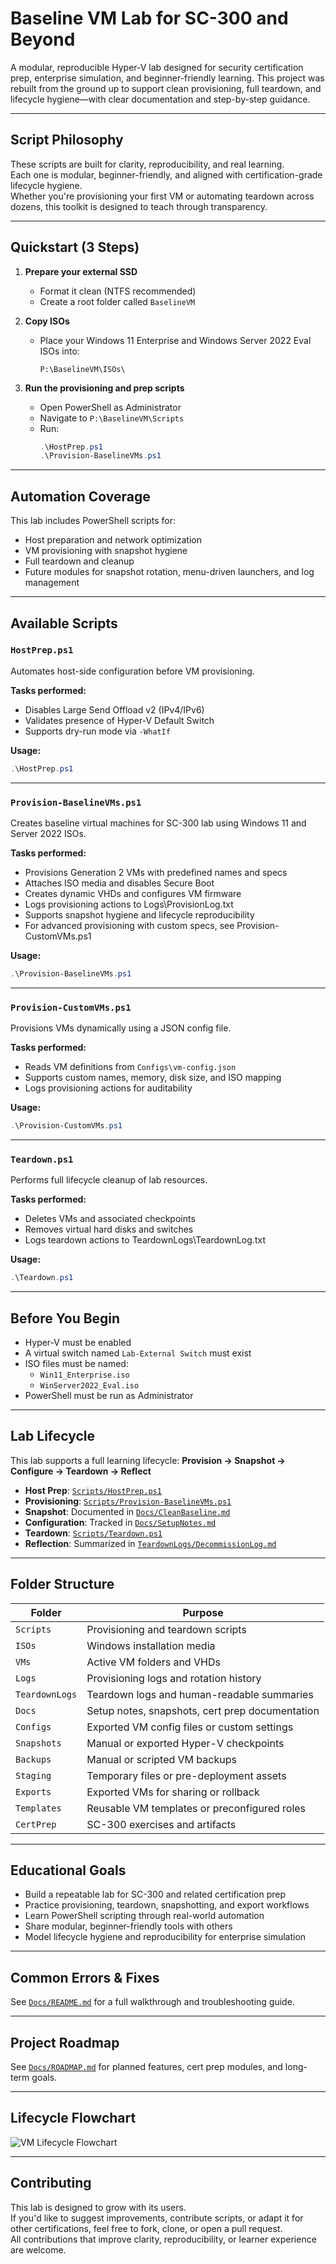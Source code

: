 # Baseline VM Lab for SC-300 and Beyond

A modular, reproducible Hyper-V lab designed for security certification prep, enterprise simulation, and beginner-friendly learning. This project was rebuilt from the ground up to support clean provisioning, full teardown, and lifecycle hygiene—with clear documentation and step-by-step guidance.

---

## Script Philosophy

These scripts are built for clarity, reproducibility, and real learning.  
Each one is modular, beginner-friendly, and aligned with certification-grade lifecycle hygiene.  
Whether you're provisioning your first VM or automating teardown across dozens, this toolkit is designed to teach through transparency.

---

## Quickstart (3 Steps)

1. **Prepare your external SSD**
   - Format it clean (NTFS recommended)
   - Create a root folder called `BaselineVM`

2. **Copy ISOs**
   - Place your Windows 11 Enterprise and Windows Server 2022 Eval ISOs into:
     ```
     P:\BaselineVM\ISOs\
     ```

3. **Run the provisioning and prep scripts**
   - Open PowerShell as Administrator
   - Navigate to `P:\BaselineVM\Scripts`
   - Run:
     ```powershell
     .\HostPrep.ps1
	 .\Provision-BaselineVMs.ps1
     ```

---

## Automation Coverage

This lab includes PowerShell scripts for:

- Host preparation and network optimization
- VM provisioning with snapshot hygiene
- Full teardown and cleanup
- Future modules for snapshot rotation, menu-driven launchers, and log management

---

## Available Scripts

### `HostPrep.ps1`
  
Automates host-side configuration before VM provisioning.

**Tasks performed:**
- Disables Large Send Offload v2 (IPv4/IPv6)
- Validates presence of Hyper-V Default Switch
- Supports dry-run mode via `-WhatIf`

**Usage:**
```powershell
.\HostPrep.ps1
```

---

### `Provision-BaselineVMs.ps1`

Creates baseline virtual machines for SC-300 lab using Windows 11 and Server 2022 ISOs.

**Tasks performed:**

- Provisions Generation 2 VMs with predefined names and specs
- Attaches ISO media and disables Secure Boot
- Creates dynamic VHDs and configures VM firmware
- Logs provisioning actions to Logs\ProvisionLog.txt
- Supports snapshot hygiene and lifecycle reproducibility
- For advanced provisioning with custom specs, see Provision-CustomVMs.ps1

**Usage:**

```powershell
.\Provision-BaselineVMs.ps1
```

---

### `Provision-CustomVMs.ps1`

Provisions VMs dynamically using a JSON config file.

**Tasks performed:**
- Reads VM definitions from `Configs\vm-config.json`
- Supports custom names, memory, disk size, and ISO mapping
- Logs provisioning actions for auditability

**Usage:**

```powershell
.\Provision-CustomVMs.ps1
```

---

### `Teardown.ps1`

Performs full lifecycle cleanup of lab resources.

**Tasks performed:**

- Deletes VMs and associated checkpoints
- Removes virtual hard disks and switches
- Logs teardown actions to TeardownLogs\TeardownLog.txt

**Usage:**

```powershell
.\Teardown.ps1
```

---

## Before You Begin

- Hyper-V must be enabled
- A virtual switch named `Lab-External Switch` must exist
- ISO files must be named:
  - `Win11_Enterprise.iso`
  - `WinServer2022_Eval.iso`
- PowerShell must be run as Administrator

---

## Lab Lifecycle

This lab supports a full learning lifecycle: **Provision → Snapshot → Configure → Teardown → Reflect**

- **Host Prep**: [`Scripts/HostPrep.ps1`](./Scripts/HostPrep.ps1)
- **Provisioning**: [`Scripts/Provision-BaselineVMs.ps1`](./Scripts/Provision-BaselineVMs.ps1)
- **Snapshot**: Documented in [`Docs/CleanBaseline.md`](./Docs/CleanBaseline.md)
- **Configuration**: Tracked in [`Docs/SetupNotes.md`](./Docs/SetupNotes.md)
- **Teardown**: [`Scripts/Teardown.ps1`](./Scripts/Teardown.ps1)
- **Reflection**: Summarized in [`TeardownLogs/DecommissionLog.md`](./TeardownLogs/DecommissionLog.md)

---

## Folder Structure

| Folder           | Purpose                                                  |
|------------------|----------------------------------------------------------|
| `Scripts`        | Provisioning and teardown scripts                        |
| `ISOs`           | Windows installation media                               |
| `VMs`            | Active VM folders and VHDs                               |
| `Logs`           | Provisioning logs and rotation history                   |
| `TeardownLogs`   | Teardown logs and human-readable summaries               |
| `Docs`           | Setup notes, snapshots, cert prep documentation          |
| `Configs`        | Exported VM config files or custom settings              |
| `Snapshots`      | Manual or exported Hyper-V checkpoints                   |
| `Backups`        | Manual or scripted VM backups                            |
| `Staging`        | Temporary files or pre-deployment assets                 |
| `Exports`        | Exported VMs for sharing or rollback                     |
| `Templates`      | Reusable VM templates or preconfigured roles             |
| `CertPrep`       | SC-300 exercises and artifacts                           |

---

## Educational Goals

- Build a repeatable lab for SC-300 and related certification prep
- Practice provisioning, teardown, snapshotting, and export workflows
- Learn PowerShell scripting through real-world automation
- Share modular, beginner-friendly tools with others
- Model lifecycle hygiene and reproducibility for enterprise simulation

---

## Common Errors & Fixes

See [`Docs/README.md`](./Docs/README.md) for a full walkthrough and troubleshooting guide.

---

## Project Roadmap

See [`Docs/ROADMAP.md`](./Docs/ROADMAP.md) for planned features, cert prep modules, and long-term goals.

---

## Lifecycle Flowchart

![VM Lifecycle Flowchart](./Docs/vm-lifecycle.png)

---

## Contributing

This lab is designed to grow with its users.  
If you'd like to suggest improvements, contribute scripts, or adapt it for other certifications, feel free to fork, clone, or open a pull request.  
All contributions that improve clarity, reproducibility, or learner experience are welcome.

